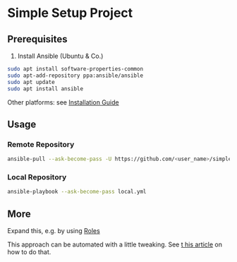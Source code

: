Simple Setup Project
====================

## Prerequisites

1. Install Ansible (Ubuntu & Co.)
```bash
sudo apt install software-properties-common
sudo apt-add-repository ppa:ansible/ansible
sudo apt update
sudo apt install ansible
```

Other platforms: see [Installation Guide](https://docs.ansible.com/ansible/latest/installation_guide/intro_installation.html)

## Usage

### Remote Repository
```bash
ansible-pull --ask-become-pass -U https://github.com/<user_name>/simple-setup-example.git
```

### Local Repository
```bash
ansible-playbook --ask-become-pass local.yml
```

## More

Expand this, e.g. by using [Roles](https://docs.ansible.com/ansible/latest/user_guide/playbooks_reuse_roles.html)

This approach can be automated with a little tweaking. See [t
his article](https://opensource.com/article/18/3/manage-your-workstation-configuration-ansible-part-2) on how to do that.
